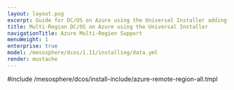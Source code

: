 ```yaml
---
layout: layout.pug
excerpt: Guide for DC/OS on Azure using the Universal Installer adding a remote region.
title: Multi-Region DC/OS on Azure using the Universal Installer
navigationTitle: Azure Multi-Region Support
menuWeight: 1
enterprise: true
model: /mesosphere/dcos/1.11/installing/data.yml
render: mustache
---
```


#include /mesosphere/dcos/install-include/azure-remote-region-all.tmpl
